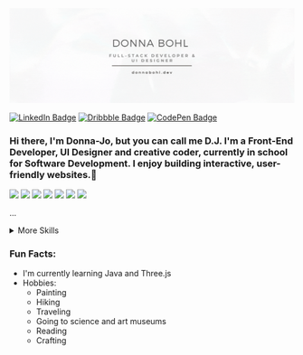 <img src='banner.gif'></img>


[![LinkedIn Badge](https://img.shields.io/badge/LinkedIn-Profile-informational?style=flat&logo=linkedin&logoColor=white&color=D6D5D0)](https://www.linkedin.com/in/djbohl/)
[![Dribbble Badge](https://img.shields.io/badge/Dribbble-Profile-informational?style=flat&logo=dribbble&logoColor=white&color=D6D5D0)](https://www.dribbble.com/donnabohldesign/)
[![CodePen Badge](https://img.shields.io/badge/CodePen-Profile-informational?style=flat&logo=codepen&logoColor=white&color=D6D5D0)](https://codepen.io/donnabohl)

### Hi there, I'm Donna-Jo, but you can call me D.J. I'm a Front-End Developer, UI Designer and creative coder, currently in school for Software Development. I enjoy building interactive, user-friendly websites.👋

![](https://img.shields.io/badge/Code-Angular-informational?style=flat&logo=Angular&logoColor=white&color=F3F2ED)
![](https://img.shields.io/badge/Code-React-informational?style=flat&logo=react&logoColor=white&color=F3F2ED)
![](https://img.shields.io/badge/Code-Vue-informational?style=flat&logo=vue.js&logoColor=white&color=F3F2ED)
![](https://img.shields.io/badge/Code-JavaScript-informational?style=flat&logo=Javascript&logoColor=white&color=F3F2ED)
![](https://img.shields.io/badge/Code-TypeScript-informational?style=flat&logo=Typescript&logoColor=white&color=F3F2ED)
![](https://img.shields.io/badge/Code-Java-informational?style=flat&logo=Java&logoColor=white&color=F3F2ED)
![](https://img.shields.io/badge/Code-MongoDB-informational?style=flat&logo=mongodb&logoColor=white&color=F3F2ED)

...

<details>
<summary>More Skills</summary>

![](https://img.shields.io/badge/Style-Bootstrap-informational?style=flat&logo=Bootstrap&logoColor=white&color=F3F2ED)
![](https://img.shields.io/badge/Style-Bootstrap-informational?style=flat&logo=Bootstrap&logoColor=white&color=F3F2ED)
![](https://img.shields.io/badge/Style-CSS-informational?style=flat&logo=css3&logoColor=white&color=F3F2ED)
![](https://img.shields.io/badge/Style-Tailwind-informational?style=flat&logo=Tailwind-CSS&logoColor=white&color=F3F2ED)
![](https://img.shields.io/badge/Style-Sass-informational?style=flat&logo=Sass&logoColor=white&color=F3F2ED)
  
![](https://img.shields.io/badge/Tools-Netlify-informational?style=flat&logo=netlify&logoColor=white&color=F3F2ED)
![](https://img.shields.io/badge/Tools-Vercel-informational?style=flat&logo=vercel&logoColor=white&color=F3F2ED)
![](https://img.shields.io/badge/Tools-NPM-informational?style=flat&logo=npm&logoColor=white&color=F3F2ED)
![](https://img.shields.io/badge/Tools-Node.js-informational?style=flat&logo=Nodejs&logoColor=white&color=F3F2ED)
![](https://img.shields.io/badge/Tools-Figma-informational?style=flat&logo=figma&logoColor=white&color=F3F2ED)
![](https://img.shields.io/badge/Tools-AfterEffects-informational?style=flat&logo=Adobe-After-Effects&logoColor=white&color=F3F2ED)
![](https://img.shields.io/badge/Tools-Photoshop-informational?style=flat&logo=Adobe-Photoshop&logoColor=white&color=F3F2ED)
![](https://img.shields.io/badge/Tools-Illustrator-informational?style=flat&logo=Adobe-Illustrator&logoColor=white&color=F3F2ED)
![](https://img.shields.io/badge/Tools-AdobeXD-informational?style=flat&logo=adobexd&logoColor=white&color=F3F2ED)
![](https://img.shields.io/badge/Tools-FramerMotion-informational?style=flat&logo=FramerMotion&logoColor=white&color=F3F2ED)




...
</details>

### Fun Facts:
* I'm currently learning Java and Three.js
* Hobbies:
  + Painting 
  + Hiking 
  + Traveling 
  + Going to science and art museums 
  + Reading 
  + Crafting
